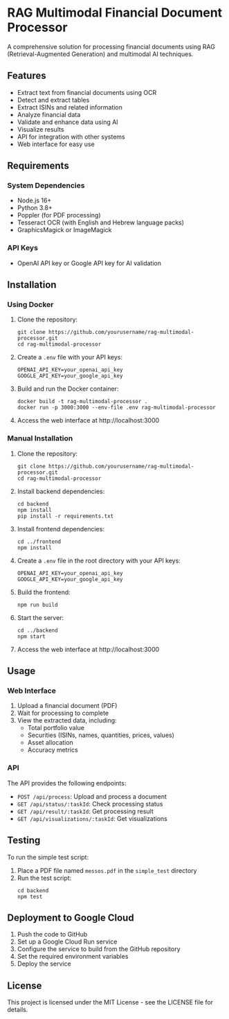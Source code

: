 # RAG Multimodal Financial Document Processor

A comprehensive solution for processing financial documents using RAG (Retrieval-Augmented Generation) and multimodal AI techniques.

## Features

- Extract text from financial documents using OCR
- Detect and extract tables
- Extract ISINs and related information
- Analyze financial data
- Validate and enhance data using AI
- Visualize results
- API for integration with other systems
- Web interface for easy use

## Requirements

### System Dependencies

- Node.js 16+
- Python 3.8+
- Poppler (for PDF processing)
- Tesseract OCR (with English and Hebrew language packs)
- GraphicsMagick or ImageMagick

### API Keys

- OpenAI API key or Google API key for AI validation

## Installation

### Using Docker

1. Clone the repository:
   ```
   git clone https://github.com/yourusername/rag-multimodal-processor.git
   cd rag-multimodal-processor
   ```

2. Create a `.env` file with your API keys:
   ```
   OPENAI_API_KEY=your_openai_api_key
   GOOGLE_API_KEY=your_google_api_key
   ```

3. Build and run the Docker container:
   ```
   docker build -t rag-multimodal-processor .
   docker run -p 3000:3000 --env-file .env rag-multimodal-processor
   ```

4. Access the web interface at http://localhost:3000

### Manual Installation

1. Clone the repository:
   ```
   git clone https://github.com/yourusername/rag-multimodal-processor.git
   cd rag-multimodal-processor
   ```

2. Install backend dependencies:
   ```
   cd backend
   npm install
   pip install -r requirements.txt
   ```

3. Install frontend dependencies:
   ```
   cd ../frontend
   npm install
   ```

4. Create a `.env` file in the root directory with your API keys:
   ```
   OPENAI_API_KEY=your_openai_api_key
   GOOGLE_API_KEY=your_google_api_key
   ```

5. Build the frontend:
   ```
   npm run build
   ```

6. Start the server:
   ```
   cd ../backend
   npm start
   ```

7. Access the web interface at http://localhost:3000

## Usage

### Web Interface

1. Upload a financial document (PDF)
2. Wait for processing to complete
3. View the extracted data, including:
   - Total portfolio value
   - Securities (ISINs, names, quantities, prices, values)
   - Asset allocation
   - Accuracy metrics

### API

The API provides the following endpoints:

- `POST /api/process`: Upload and process a document
- `GET /api/status/:taskId`: Check processing status
- `GET /api/result/:taskId`: Get processing result
- `GET /api/visualizations/:taskId`: Get visualizations

## Testing

To run the simple test script:

1. Place a PDF file named `messos.pdf` in the `simple_test` directory
2. Run the test script:
   ```
   cd backend
   npm test
   ```

## Deployment to Google Cloud

1. Push the code to GitHub
2. Set up a Google Cloud Run service
3. Configure the service to build from the GitHub repository
4. Set the required environment variables
5. Deploy the service

## License

This project is licensed under the MIT License - see the LICENSE file for details.
